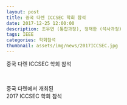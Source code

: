 ```yaml
---
layout: post
title: 중국 다롄 ICCSEC 학회 참석
date: 2017-12-25 12:00:00
description: 조우연 (통합과정), 정재한 (석사과정)
tags: IEEE
categories: 학회참석
thumbnail: assets/img/news/2017ICCSEC.jpg
---
```



<p class="item-intro text-muted">중국 다롄 ICCSEC 학회 참석</p>
<img class="img-responsive img-centered" src="img/news/2017ICCSEC.jpg" alt="">
<img class="img-responsive img-centered" src="img/news/2017ICCSEC_present.jpg" alt="">

<p>중국 다롄에서 개최된 <br> 2017 ICCSEC 학회 참석</p>